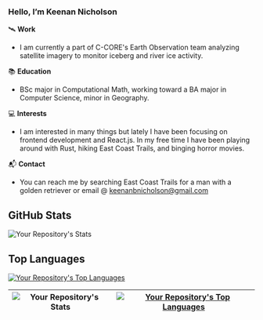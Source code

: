 ### Hello, I’m Keenan Nicholson

🛰️ **Work**

- I am currently a part of C-CORE's Earth Observation team analyzing satellite imagery to monitor iceberg and river ice activity.

📚 **Education**

- BSc major in Computational Math, working toward a BA major in Computer Science, minor in Geography. 

💻 **Interests**

- I am interested in many things but lately I have been focusing on frontend development and React.js. In my free time I have been playing around with Rust, hiking East Coast Trails, and binging horror movies.

📬 **Contact**

- You can reach me by searching East Coast Trails for a man with a golden retriever or email @ keenanbnicholson@gmail.com

## GitHub Stats

![Your Repository's Stats](https://github-readme-stats.vercel.app/api?username=keenan-nicholson&show_icons=true&theme=radical)

## Top Languages
[![Your Repository's Top Languages](https://github-readme-stats.vercel.app/api/top-langs/?username=keenan-nicholson&hide=jupyter%20notebook)](https://github.com/anuraghazra/github-readme-stats)

| ![Your Repository's Stats](https://github-readme-stats.vercel.app/api?username=keenan-nicholson&show_icons=true&theme=radical) | [![Your Repository's Top Languages](https://github-readme-stats.vercel.app/api/top-langs/?username=keenan-nicholson&hide=jupyter%20notebook)](https://github.com/anuraghazra/github-readme-stats) |
|:---:|:---:|
